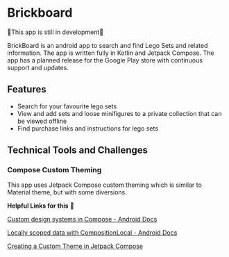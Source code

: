# Brickboard
🚧This app is still in development🚧

BrickBoard is an android app to search and find Lego Sets and related information. The app is written fully in Kotlin and Jetpack Compose. The app has a planned release for the Google Play store with continuous support and updates.

## Features

- Search for your favourite lego sets
- View and add sets and loose minifigures to a private collection that can be viewed offline
- Find purchase links and instructions for lego sets

## Technical Tools and Challenges

### Compose Custom Theming

This app uses Jetpack Compose custom theming which is similar to Material theme, but with some diversions.

**********************************************Helpful Links for this********************************************** 🔗

[Custom design systems in Compose - Android Docs](https://developer.android.com/jetpack/compose/designsystems/custom#replacing-systems)

[Locally scoped data with CompositionLocal - Android Docs](https://developer.android.com/jetpack/compose/compositionlocal)

[Creating a Custom Theme in Jetpack Compose](https://medium.com/@lucasyujideveloper/creating-a-custom-theme-in-jetpack-compose-54cbcbde1ace)
